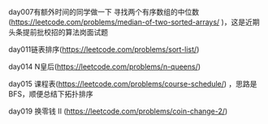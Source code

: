 day007有额外时间的同学做一下 寻找两个有序数组的中位数 (https://leetcode.com/problems/median-of-two-sorted-arrays/ )，这是近期头条提前批校招的算法岗面试题

day011链表排序(https://leetcode.com/problems/sort-list/)

day014 N皇后(https://leetcode.com/problems/n-queens/)

day015 课程表(https://leetcode.com/problems/course-schedule/) ，思路是BFS，顺便总结下拓扑排序

day019 换零钱 II (https://leetcode.com/problems/coin-change-2/)
